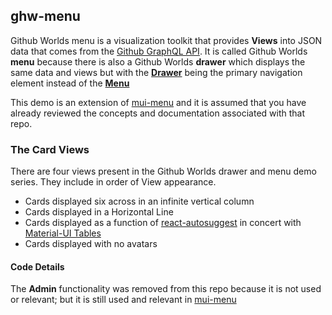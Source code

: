 
## ghw-menu

Github Worlds menu is a visualization toolkit that provides
**Views** into JSON data that comes from the
[Github GraphQL API](https://developer.github.com/v4/).
It is called Github Worlds **menu** because there is also a
Github Worlds **drawer** which displays the same data and views
but with the
**[Drawer](https://material-ui.com/demos/drawers/)**
being the primary navigation element instead of the
**[Menu](https://material-ui.com/demos/menus/)**

This demo is an extension of
[mui-menu](https://github.com/stormasm/mui-tutorial-demo/tree/master/mui-menu) and it is assumed that you have already reviewed the concepts and
documentation associated with that repo.

### The Card Views

There are four views present in the Github Worlds drawer and menu demo series. They include in order of View appearance.

* Cards displayed six across in an infinite vertical column
* Cards displayed in a Horizontal Line
* Cards displayed as a function of
[react-autosuggest](https://github.com/moroshko/react-autosuggest)
in concert with
[Material-UI Tables](https://material-ui.com/demos/tables/)
* Cards displayed with no avatars

#### Code Details

The **Admin** functionality was removed from this repo
because it is not used or relevant; but it is
still used and relevant in
[mui-menu](https://github.com/stormasm/mui-tutorial-demo/tree/master/mui-menu#adding-dynamic-routes)
